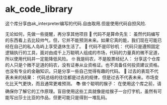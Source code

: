 # ak_code_library
这个库分享由ak_interpreter编写的代码.自由取用.但是使用代码自担风险.

无论如何，先做一些提醒，再分享其他项目
🔮 代码不是算命先生：
虽然代码编写的东西看上去比较帅气，但，它并不能预测未来。如果它真的能，我们现在可能已经在自己的私人岛屿上享受退休生活了。
💸 代码不是印钞机：
代码只是遵照固定逻辑执行的工具，面对由成千上万聪明人组成的市场，代码的力量真的微不足道，所以使用代码并一定能降低风险。
🤓 我是码农，不是股票经纪人：
分享这个仓库的人只是个微不足道的码农，没有证券从业资格证。也不具备任何投资建议资格。也没有专业的金融知识。只是分享一些自己觉得有趣的代码。
🚀 过去的表现不代表未来的结果：
代码总结的往往都是过去的规律，但是过去不代表未来。市场变化比天气更快，而且通常更难预测。
📚 做个聪明的猴子：
在使用这个库之前，请确保你了解它的工作原理。盲目使用这些工具就像是给猴子一台打字机，虽然有可能写出莎士比亚的作品，但更可能只是得到一堆乱码。

